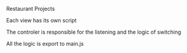 Restaurant Projects

Each view has its own script

The controler is responsible for the listening and the logic of switching

All the logic is export to main.js
